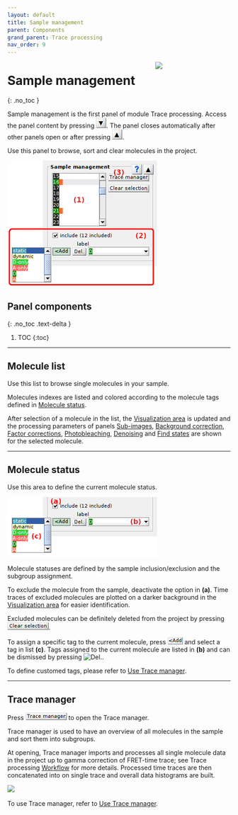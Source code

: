 ```yaml
---
layout: default
title: Sample management
parent: Components
grand_parent: Trace processing
nav_order: 9
---
```


<img src="../../assets/images/logos/logo-trace-processing_400px.png" width="170" style="float:right; margin-left: 15px;"/>

# Sample management
{: .no_toc }

Sample management is the first panel of module Trace processing. 
Access the panel content by pressing 
![Bottom arrow](../../assets/images/gui/interface-but-bottomarrow.png). 
The panel closes automatically after other panels open or after pressing 
![Top arrow](../../assets/images/gui/interface-but-toparrow.png). 

Use this panel to browse, sort and clear molecules in the project.

<a class="plain" href="../../assets/images/gui/TP-panel-sample.png"><img src="../../assets/images/gui/TP-panel-sample.png" style="max-width: 338px;"/></a>

## Panel components
{: .no_toc .text-delta }

1. TOC
{:toc}


---

## Molecule list

Use this list to browse single molecules in your sample.

Molecules indexes are listed and colored according to the molecule tags defined in 
[Molecule status](#molecule-status).

After selection of a molecule in the list, the
[Visualization area](area-visualization.html) is updated and the processing parameters of panels 
[Sub-images](panel-subimage.html), 
[Background correction](panel-background-correction.html),
[Factor corrections](panel-factor-corrections.html), 
[Photobleaching](panel-photobleaching.html), 
[Denoising](panel-denoising.html) and 
[Find states](panel-find-states.html) are shown for the selected molecule.


---

## Molecule status

Use this area to define the current molecule status.

<a class="plain" href="../../assets/images/gui/TP-panel-sample-mol.png"><img src="../../assets/images/gui/TP-panel-sample-mol.png" style="max-width: 338px;"/></a>

Molecule statuses are defined by the sample inclusion/exclusion and the subgroup assignment.

To exclude the molecule from the sample, deactivate the option in **(a)**. 
Time traces of excluded molecules are plotted on a darker background in the 
[Visualization area](area-visualization.html#intensity-time-traces-and-histograms) for easier identification.

Excluded molecules can be definitely deleted from the project by pressing 
![Clear](../../assets/images/gui/TP-but-clear.png "Clear").

To assign a specific tag to the current molecule, press 
![<Add](../../assets/images/gui/TP-but-infadd.png "<Add") and select a tag in list **(c)**.
Tags assigned to the current molecule are listed in **(b)** and can be dismissed by pressing 
![Del.](../../assets/images/gui/TP-but-delp.png "Del.").

To define customed tags, please refer to 
[Use Trace manager](../functionalities/tm-overview.html#molecule-selection).


---

## Trace manager

Press 
![TM](../../assets/images/gui/TP-but-tm.png "TM") to open the 
Trace manager.

Trace manager is used to have an overview of all molecules in the sample and sort them into subgroups.

At opening, Trace manager imports and processes all single molecule data in the project up to gamma correction of FRET-time trace; see Trace processing 
[Workflow](../workflow.html) for more details. 
Processed time traces are then concatenated into on single trace and overall data histograms are built.

<a class="plain" href="../../assets/images/gui/TP-panel-sample-tm-loadingbar.png"><img src="../../assets/images/gui/TP-panel-sample-tm-loadingbar.png" style="max-width:389px;"/></a>

To use Trace manager, refer to 
[Use Trace manager](../functionalities/tm-overview.html).

